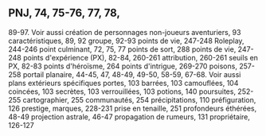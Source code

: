 ## PNJ, 74, 75-76, 77, 78,

89-97. Voir aussi création de
personnages non-joueurs
aventuriers, 93
caractéristiques, 89, 92
groupe, 92-93
points de vie, 247-248
Roleplay, 244-246
point culminant, 72, 75, 77
points de sort, 288
points de vie, 247-248
points d'expérience (PX),
82-84, 260-261
attribution, 260-261
seuils en PX, 82-83
points d'héroïsme, 264
points d'intrigue, 269-270
poisons, 257-258
portail planaire, 44-45, 47,
48-49, 49-50, 58-59,
67-68. Voir aussi plans
extérieurs spécifiques
portes, 103
barrées, 103
camouflées, 104
coincées, 103
secrètes, 103
verrouillées, 103
potions, 140
poursuites, 252-255
cartographier, 255
communautés, 254
précipitations, 110
préfiguration, 126
prestige, marques, 228-231
prise en tenaille, 251
profondeurs éthérées, 48-49
projection astrale, 46-47
propagation de rumeurs, 131
propriétaire, 126-127